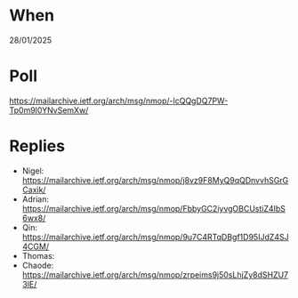 # When

28/01/2025

# Poll

https://mailarchive.ietf.org/arch/msg/nmop/-lcQQgDQ7PW-Tp0m9I0YNvSemXw/

# Replies

* Nigel: https://mailarchive.ietf.org/arch/msg/nmop/j8vz9F8MyQ9qQDnvvhSGrGCaxik/
* Adrian: https://mailarchive.ietf.org/arch/msg/nmop/FbbyGC2iyvgOBCUstiZ4IbS6wx8/
* Qin: https://mailarchive.ietf.org/arch/msg/nmop/9u7C4RTqDBgf1D95IJdZ4SJ4CGM/
* Thomas: 
* Chaode: https://mailarchive.ietf.org/arch/msg/nmop/zrpeims9j50sLhjZy8dSHZU73lE/
